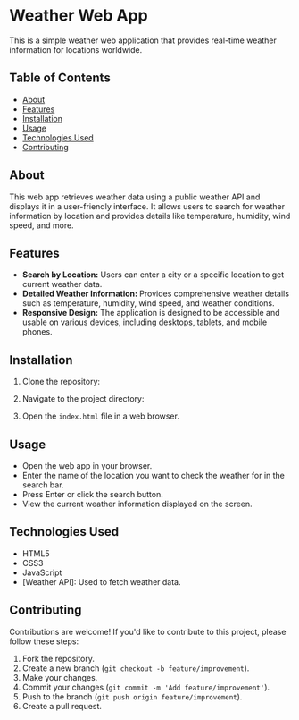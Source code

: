 
# Weather Web App

This is a simple weather web application that provides real-time weather information for locations worldwide.

## Table of Contents

- [About](#about)
- [Features](#features)
- [Installation](#installation)
- [Usage](#usage)
- [Technologies Used](#technologies-used)
- [Contributing](#contributing)

## About

This web app retrieves weather data using a public weather API and displays it in a user-friendly interface. It allows users to search for weather information by location and provides details like temperature, humidity, wind speed, and more.

## Features

- **Search by Location:** Users can enter a city or a specific location to get current weather data.
- **Detailed Weather Information:** Provides comprehensive weather details such as temperature, humidity, wind speed, and weather conditions.
- **Responsive Design:** The application is designed to be accessible and usable on various devices, including desktops, tablets, and mobile phones.

## Installation

1. Clone the repository:

   

2. Navigate to the project directory:

  

3. Open the `index.html` file in a web browser.

## Usage

- Open the web app in your browser.
- Enter the name of the location you want to check the weather for in the search bar.
- Press Enter or click the search button.
- View the current weather information displayed on the screen.

## Technologies Used

- HTML5
- CSS3
- JavaScript
- [Weather API]: Used to fetch weather data.

## Contributing

Contributions are welcome! If you'd like to contribute to this project, please follow these steps:

1. Fork the repository.
2. Create a new branch (`git checkout -b feature/improvement`).
3. Make your changes.
4. Commit your changes (`git commit -m 'Add feature/improvement'`).
5. Push to the branch (`git push origin feature/improvement`).
6. Create a pull request.

